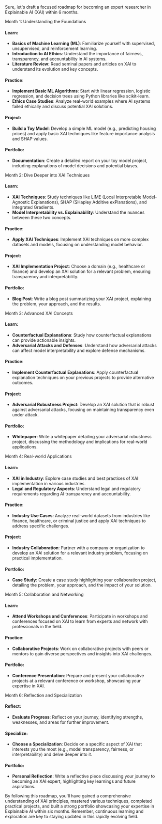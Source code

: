 
Sure, let's draft a focused roadmap for becoming an expert researcher in Explainable AI (XAI) within 6 months.

Month 1: Understanding the Foundations

#### Learn:
- **Basics of Machine Learning (ML)**: Familiarize yourself with supervised, unsupervised, and reinforcement learning.
- **Introduction to AI Ethics**: Understand the importance of fairness, transparency, and accountability in AI systems.
- **Literature Review**: Read seminal papers and articles on XAI to understand its evolution and key concepts.

#### Practice:
- **Implement Basic ML Algorithms**: Start with linear regression, logistic regression, and decision trees using Python libraries like scikit-learn.
- **Ethics Case Studies**: Analyze real-world examples where AI systems failed ethically and discuss potential XAI solutions.

#### Project:
- **Build a Toy Model**: Develop a simple ML model (e.g., predicting housing prices) and apply basic XAI techniques like feature importance analysis and SHAP values.

#### Portfolio:
- **Documentation**: Create a detailed report on your toy model project, including explanations of model decisions and potential biases.

 Month 2: Dive Deeper into XAI Techniques

#### Learn:
- **XAI Techniques**: Study techniques like LIME (Local Interpretable Model-Agnostic Explanations), SHAP (SHapley Additive exPlanations), and Integrated Gradients.
- **Model Interpretability vs. Explainability**: Understand the nuances between these two concepts.

#### Practice:
- **Apply XAI Techniques**: Implement XAI techniques on more complex datasets and models, focusing on understanding model behavior.

#### Project:
- **XAI Implementation Project**: Choose a domain (e.g., healthcare or finance) and develop an XAI solution for a relevant problem, ensuring transparency and interpretability.

#### Portfolio:
- **Blog Post**: Write a blog post summarizing your XAI project, explaining the problem, your approach, and the results.

Month 3: Advanced XAI Concepts

#### Learn:
- **Counterfactual Explanations**: Study how counterfactual explanations can provide actionable insights.
- **Adversarial Attacks and Defenses**: Understand how adversarial attacks can affect model interpretability and explore defense mechanisms.

#### Practice:
- **Implement Counterfactual Explanations**: Apply counterfactual explanation techniques on your previous projects to provide alternative outcomes.

#### Project:
- **Adversarial Robustness Project**: Develop an XAI solution that is robust against adversarial attacks, focusing on maintaining transparency even under attack.

#### Portfolio:
- **Whitepaper**: Write a whitepaper detailing your adversarial robustness project, discussing the methodology and implications for real-world applications.

 Month 4: Real-world Applications

#### Learn:
- **XAI in Industry**: Explore case studies and best practices of XAI implementation in various industries.
- **Legal and Regulatory Aspects**: Understand legal and regulatory requirements regarding AI transparency and accountability.

#### Practice:
- **Industry Use Cases**: Analyze real-world datasets from industries like finance, healthcare, or criminal justice and apply XAI techniques to address specific challenges.

#### Project:
- **Industry Collaboration**: Partner with a company or organization to develop an XAI solution for a relevant industry problem, focusing on practical implementation.

#### Portfolio:
- **Case Study**: Create a case study highlighting your collaboration project, detailing the problem, your approach, and the impact of your solution.

Month 5: Collaboration and Networking

#### Learn:
- **Attend Workshops and Conferences**: Participate in workshops and conferences focused on XAI to learn from experts and network with professionals in the field.

#### Practice:
- **Collaborative Projects**: Work on collaborative projects with peers or mentors to gain diverse perspectives and insights into XAI challenges.

#### Portfolio:
- **Conference Presentation**: Prepare and present your collaborative projects at a relevant conference or workshop, showcasing your expertise in XAI.

 Month 6: Reflection and Specialization

#### Reflect:
- **Evaluate Progress**: Reflect on your journey, identifying strengths, weaknesses, and areas for further improvement.

#### Specialize:
- **Choose a Specialization**: Decide on a specific aspect of XAI that interests you the most (e.g., model transparency, fairness, or interpretability) and delve deeper into it.

#### Portfolio:
- **Personal Reflection**: Write a reflective piece discussing your journey to becoming an XAI expert, highlighting key learnings and future aspirations.

By following this roadmap, you'll have gained a comprehensive understanding of XAI principles, mastered various techniques, completed practical projects, and built a strong portfolio showcasing your expertise in Explainable AI within six months. Remember, continuous learning and exploration are key to staying updated in this rapidly evolving field.
